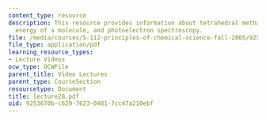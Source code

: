 ```yaml
---
content_type: resource
description: This resource provides information about tetrahedral methane, total electronic
  energy of a molecule, and photoelectron spectroscopy.
file: /media/courses/5-112-principles-of-chemical-science-fall-2005/9253670bc629762304817cc47a210ebf_lecture28.pdf
file_type: application/pdf
learning_resource_types:
- Lecture Videos
ocw_type: OCWFile
parent_title: Video Lectures
parent_type: CourseSection
resourcetype: Document
title: lecture28.pdf
uid: 9253670b-c629-7623-0481-7cc47a210ebf
---
```


